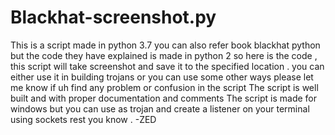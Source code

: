 # Blackhat-screenshot.py
This is a script made in python 3.7 you can also refer book blackhat python but the code they have explained is made in python 2 
so here is the code , this script will take screenshot and save it to the specified location . you can either use it in building trojans or you can use some other ways 
please let me know if uh find any problem or confusion in the script 
The script is well built and with proper documentation and comments 
The script is made for windows but you can use as trojan and create a listener on your terminal using sockets rest you know .
                                                                    -ZED
